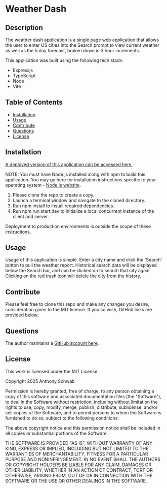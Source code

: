 # Weather Dash

## Description

The weather dash application is a single page web application that allows the user to enter US cities into the Search prompt to view current weather as well as the 5 day forecast, broken down in 3 hour increments.

This application was built using the following tech stack:
- Expressjs
- TypeScript
- Node
- Vite

## Table of Contents

- [Installation](#installation)
- [Usage](#usage)
- [Contribute](#contribute)
- [Questions](#questions)
- [License](#license)

## Installation

[A deployed version of this application can be accessed here.](https://weather-dash-qaed.onrender.com)

NOTE: You must have Node.js installed along with npm to build this application. You may go here for installation instructions specific to your operating system - [Node.js website](https://nodejs.org).
1. Please clone the repo to create a copy.
2. Launch a terminal window and navigate to the cloned directory.
3. Run npm install to install required dependencies.
4. Run npm run start:dev to initialize a local concurrent instance of the client and server.

Deployment to production environments is outside the scope of these instructions.

## Usage

Usage of this application is simple. Enter a city name and click the 'Search' button to pull the weather report.
Historical search data will be displayed below the Search bar, and can be clicked on to search that city again.
Clicking on the red trash icon will delete the city from the history.

## Contribute

Please feel free to clone this repo and make any changes you desire, consideration given to the MIT license. If you so wish, GitHub links are provided below.

## Questions

The author maintains a [GitHub account here](https://github.com/ant-codes-42).

## License

This work is licensed under the MIT License.

Copyright 2025 Anthony Schwab

Permission is hereby granted, free of charge, to any person obtaining a copy
of this software and associated documentation files (the "Software"), to deal
in the Software without restriction, including without limitation the rights
to use, copy, modify, merge, publish, distribute, sublicense, and/or sell
copies of the Software, and to permit persons to whom the Software is
furnished to do so, subject to the following conditions:

The above copyright notice and this permission notice shall be included in all
copies or substantial portions of the Software.

THE SOFTWARE IS PROVIDED "AS IS", WITHOUT WARRANTY OF ANY KIND,
EXPRESS OR IMPLIED, INCLUDING BUT NOT LIMITED TO THE WARRANTIES OF
MERCHANTABILITY, FITNESS FOR A PARTICULAR PURPOSE AND NONINFRINGEMENT.
IN NO EVENT SHALL THE AUTHORS OR COPYRIGHT HOLDERS BE LIABLE FOR ANY CLAIM,
DAMAGES OR OTHER LIABILITY, WHETHER IN AN ACTION OF CONTRACT, TORT OR
OTHERWISE, ARISING FROM, OUT OF OR IN CONNECTION WITH THE SOFTWARE OR THE USE
OR OTHER DEALINGS IN THE SOFTWARE.

